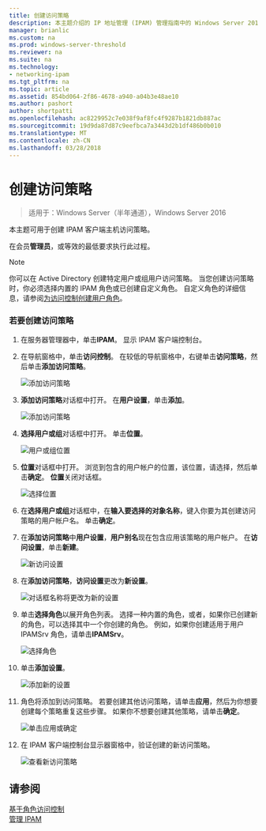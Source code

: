 ```yaml
---
title: 创建访问策略
description: 本主题介绍的 IP 地址管理 (IPAM) 管理指南中的 Windows Server 2016 的一部分。
manager: brianlic
ms.custom: na
ms.prod: windows-server-threshold
ms.reviewer: na
ms.suite: na
ms.technology:
- networking-ipam
ms.tgt_pltfrm: na
ms.topic: article
ms.assetid: 854bd064-2f86-4678-a940-a04b3e48ae10
ms.author: pashort
author: shortpatti
ms.openlocfilehash: ac8229952c7e038f9af8fc4f9287b1821db887ac
ms.sourcegitcommit: 19d9da87d87c9eefbca7a3443d2b1df486b0b010
ms.translationtype: MT
ms.contentlocale: zh-CN
ms.lasthandoff: 03/28/2018
---
```

# <a name="create-an-access-policy"></a>创建访问策略

>适用于：Windows Server（半年通道），Windows Server 2016

本主题可用于创建 IPAM 客户端主机访问策略。  
  
在会员**管理员**，或等效的最低要求执行此过程。  
  
> [!NOTE]  
> 你可以在 Active Directory 创建特定用户或组用户访问策略。 当您创建访问策略时，你必须选择内置的 IPAM 角色或已创建自定义角色。 自定义角色的详细信息，请参阅[为访问控制创建用户角色](../../technologies/ipam/Create-a-User-Role-for-Access-Control.md)。  
  
### <a name="to-create-an-access-policy"></a>若要创建访问策略  
  
1.  在服务器管理器中，单击**IPAM**。 显示 IPAM 客户端控制台。  
  
2.  在导航窗格中，单击**访问控制**。 在较低的导航窗格中，右键单击**访问策略**，然后单击**添加访问策略**。  
  
    ![添加访问策略](../../media/Create-an-Access-Policy/ipam_CreateAP_01.jpg)  
  
3.  **添加访问策略**对话框中打开。 在**用户设置**，单击**添加**。  
  
    ![添加访问策略](../../media/Create-an-Access-Policy/ipam_CreateAP_02.jpg)  
  
4.  **选择用户或组**对话框中打开。 单击**位置**。  
  
    ![用户或组位置](../../media/Create-an-Access-Policy/ipam_CreateAP_03.jpg)  
  
5.  **位置**对话框中打开。 浏览到包含的用户帐户的位置，该位置，请选择，然后单击**确定**。 **位置**关闭对话框。  
  
    ![选择位置](../../media/Create-an-Access-Policy/ipam_CreateAP_04.jpg)  
  
6.  在**选择用户或组**对话框中，在**输入要选择的对象名称**，键入你要为其创建访问策略的用户帐户名。 单击**确定**。  
  
7.  在**添加访问策略**中**用户设置**，**用户别名**现在包含应用该策略的用户帐户。 在**访问设置**，单击**新建**。  
  
    ![新访问设置](../../media/Create-an-Access-Policy/ipam_CreateAP_05.jpg)  
  
8.  在**添加访问策略**，**访问设置**更改为**新设置**。  
  
    ![对话框名称将更改为新的设置](../../media/Create-an-Access-Policy/ipam_CreateAP_06.jpg)  
  
9. 单击**选择角色**以展开角色列表。 选择一种内置的角色，或者，如果你已创建新的角色，可以选择其中一个你创建的角色。 例如，如果你创建适用于用户 IPAMSrv 角色，请单击**IPAMSrv**。  
  
    ![选择角色](../../media/Create-an-Access-Policy/ipam_CreateAP_07.jpg)  
  
10. 单击**添加设置**。  
  
    ![添加新的设置](../../media/Create-an-Access-Policy/ipam_CreateAP_08.jpg)  
  
11. 角色将添加到访问策略。 若要创建其他访问策略，请单击**应用**，然后为你想要创建每个策略重复这些步骤。 如果你不想要创建其他策略，请单击**确定**。  
  
    ![单击应用或确定](../../media/Create-an-Access-Policy/ipam_CreateAP_09.jpg)  
  
12. 在 IPAM 客户端控制台显示器窗格中，验证创建的新访问策略。  
  
    ![查看新访问策略](../../media/Create-an-Access-Policy/ipam_CreateAP_09a.jpg)  
  
## <a name="see-also"></a>请参阅  
[基于角色访问控制](Role-based-Access-Control.md)  
[管理 IPAM](Manage-IPAM.md)  
  


